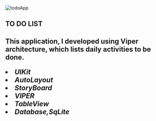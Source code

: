 
![todoApp](https://github.com/aysegulakbas/ToDoApp/assets/58295392/1e126156-08ae-43c4-a7e1-83b48cb12168)



<h2>TO DO LIST<h2>
  
This application, I developed using Viper architecture, which lists daily activities to be done. <br>

<li><b><i>UIKit</i></b></li>
<li><b><i>AutoLayout</i></b></li>
<li><b><i>StoryBoard</i></b></li>
<li><b><i>VIPER</i></b></li>
<li><b><i>TableView</i></b></li>
<li><b><i>Database,SqLite</i></b></li>


